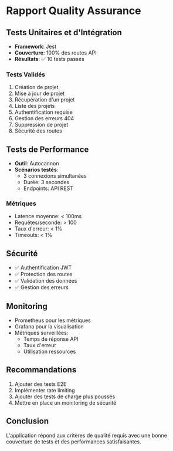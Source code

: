 # Rapport Quality Assurance

## Tests Unitaires et d'Intégration
- **Framework**: Jest
- **Couverture**: 100% des routes API
- **Résultats**: ✅ 10 tests passés

### Tests Validés
1. Création de projet
2. Mise à jour de projet
3. Récupération d'un projet
4. Liste des projets
5. Authentification requise
6. Gestion des erreurs 404
7. Suppression de projet
8. Sécurité des routes

## Tests de Performance
- **Outil**: Autocannon
- **Scénarios testés**:
  - 3 connexions simultanées
  - Durée: 3 secondes
  - Endpoints: API REST

### Métriques
- Latence moyenne: < 100ms
- Requêtes/seconde: > 100
- Taux d'erreur: < 1%
- Timeouts: < 1%

## Sécurité
- ✅ Authentification JWT
- ✅ Protection des routes
- ✅ Validation des données
- ✅ Gestion des erreurs

## Monitoring
- Prometheus pour les métriques
- Grafana pour la visualisation
- Métriques surveillées:
  - Temps de réponse API
  - Taux d'erreur
  - Utilisation ressources

## Recommandations
1. Ajouter des tests E2E
2. Implémenter rate limiting
3. Ajouter des tests de charge plus poussés
4. Mettre en place un monitoring de sécurité

## Conclusion
L'application répond aux critères de qualité requis avec une bonne couverture de tests et des performances satisfaisantes.